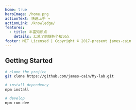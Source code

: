 ```yaml
---
home: true
heroImage: /home.png
actionText: 快速上手 →
actionLink: /knowledge/
features:
  - title: 丰富知识点
    details: 汇总了前端各个知识点
footer: MIT Licensed | Copyright © 2017-present james-cain
---
```



## Getting Started

```bash
# clone the projice
git clone https://github.com/james-cain/My-lab.git

# install dependency
npm install

# develop
npm run dev
```
